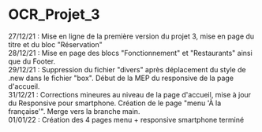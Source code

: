 # OCR_Projet_3

27/12/21 : Mise en ligne de la première version du projet 3, mise en page du titre et du bloc "Réservation"  
28/12/21 : Mise en page des blocs "Fonctionnement" et "Restaurants" ainsi que du Footer.  
29/12/21 : Suppression du fichier "divers" après déplacement du style de .new dans le fichier "box". Début de la MEP du responsive de la page d'accueil.  
31/12/21 : Corrections mineures au niveau de la page d'accueil, mise à jour du Responsive pour smartphone. Création de le page "menu 'À la française'". Merge vers la branche main.  
01/01/22 : Création des 4 pages menu + responsive smartphone terminé 
